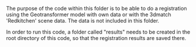 The purpose of the code within this folder is to be able to do a registration using the Geotransformer model with own data or with the 3dmatch 'Redkitchen' scene data. The data is not included in this folder.

In order to run this code, a folder called "results" needs to be created in the root directory of this code, so that the registration results are saved there.